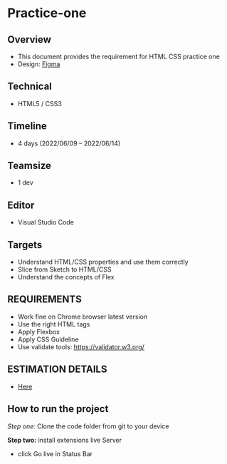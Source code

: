 # Practice-one

## Overview

- This document provides the requirement for HTML CSS practice one
- Design: [Figma](https://www.figma.com/file/Jo6ARzfpFEULE8UmyvASk2sA/BetterDesk-Template?node-id=0%3A2)

## Technical

- HTML5 / CSS3

## Timeline

- 4 days (2022/06/09 – 2022/06/14)

## Teamsize

- 1 dev

## Editor

- Visual Studio Code

## Targets

- Understand HTML/CSS properties and use them correctly
- Slice from Sketch to HTML/CSS
- Understand the concepts of Flex

## REQUIREMENTS

- Work fine on Chrome browser latest version
- Use the right HTML tags
- Apply Flexbox
- Apply CSS Guideline
- Use validate tools: https://validator.w3.org/

## ESTIMATION DETAILS

- [Here]()

## How to run the project

*Step one:* Clone the code folder from git to your device

**Step two:** install extensions live Server
- click Go live in Status Bar

